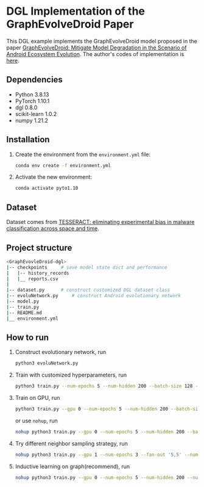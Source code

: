 # DGL Implementation of the GraphEvolveDroid Paper
This DGL example implements the GraphEvolveDroid model proposed in the paper [GraphEvolveDroid: Mitigate Model Degradation in the Scenario of Android Ecosystem Evolution](https://dl.acm.org/doi/abs/10.1145/3459637.3482118). The author's codes of implementation is [here](https://github.com/liangxun/GraphEvolveDroid).

## Dependencies
* Python 3.8.13
* PyTorch 1.10.1
* dgl 0.8.0
* scikit-learn 1.0.2
* numpy 1.21.2

## Installation
1. Create the environment from the `environment.yml` file:
    ```bash
    conda env create -f environment.yml
    ```

2. Activate the new environment:
    ```bash
    conda activate pyto1.10
    ```

## Dataset
Dataset comes from [TESSERACT: eliminating experimental bias in malware classification across space and time](https://dl.acm.org/doi/abs/10.5555/3361338.3361389).

## Project structure
```bash
<GraphEvovleDroid-dgl>
|-- checkpoints     # save model state dict and performance
|   |-- history_records
|   |__ reports.csv
|
|-- dataset.py      # construct customized DGL dataset class
|-- evoluNetwork.py     # construct Android evolutionary network
|-- model.py
|-- train.py
|-- README.md
|__ environment.yml
```

## How to run

1. Construct evolutionary network, run

   ```bash
   python3 evoluNetwork.py
   ```

2. Train with customized hyperparameters, run

   ```bash
   python3 train.py --num-epochs 5 --num-hidden 200 --batch-size 128 --detailed
   ```

3. Train on GPU, run

   ```bash
   python3 train.py --gpu 0 --num-epochs 5 --num-hidden 200 --batch-size 128 --detailed
   ```

   or use `nohup`, run

   ```bash
   nohup python3 train.py --gpu 0 --num-epochs 5 --num-hidden 200 --batch-size 128 --detailed >> nohup.out &
   ```

4. Try different neighbor sampling strategy, run

   ```bash
   nohup python3 train.py --gpu 1 --num-epochs 3 --fan-out '5,5' --num-layers 2 --detailed >> nohup.out &
   ```

5. Inductive learning on graph(recommend), run

   ```bash
   nohup python3 train.py --gpu 0 --num-epochs 5 --num-hidden 200 --num-layers 2 --detailed --inductive >> nohup.out &
   ```